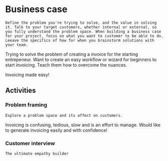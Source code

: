 # Business case 
```
Define the problem you're trying to solve, and the value in solving it. Talk to your target customers, whether internal or external, so you fully understand the problem space. When building a business case for your project, focus on what you want te customer to be able to do. Leeave the specifics of how for when you brainstorm solutions with your team.
```
Trying to solve the problem of creating a invoice for the starting entrepeneur. Want to create an easy workflow or wizard for beginners to start invoicing. Teach them how to overcome the nuances. 

Invoicing made easy! 

## Activities
### Problem framing 
```
Explore a problem space and its affect on customers.
```
Invoicing is confusing, tedious, slow and is an effort to manage. Would like to generate invoicing easily and with confidence! 

### Customer interview
```
The ultimate empathy builder
```